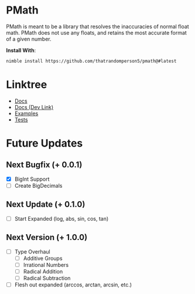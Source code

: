 # PMath
PMath is meant to be a library that resolves the inaccuracies of normal float math. 
PMath does not use any floats, and retains the most accurate format of a given number.

**Install With**:
```bash
nimble install https://github.com/thatrandomperson5/pmath@#latest
```

# Linktree
* [Docs](https://nlits-projects.github.io/pmath/pmath)
* [Docs (Dev Link)](https://c4de0e81-c9bb-47a1-acae-4d7ff3467f3c-00-20b3nzdqgkttd.riker.replit.dev/docs/pmath.html)
* [Examples](https://nlits-projects.github.io/pmath/pmath#examples)
* [Tests](https://github.com/nlits-projects/pmath/tree/main/tests)

# Future Updates

## Next Bugfix (+ 0.0.1)
* [X] BigInt Support
* [ ] Create BigDecimals
## Next Update (+ 0.1.0)
* [ ] Start Expanded (log, abs, sin, cos, tan)
## Next Version (+ 1.0.0)
* [ ] Type Overhaul
    * [ ] Additive Groups 
    * [ ] Irrational Numbers
    * [ ] Radical Addition
    * [ ] Radical Subtraction
* [ ] Flesh out expanded (arccos, arctan, arcsin, etc.)